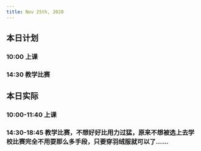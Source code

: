 ```yaml
---
title: Nov 25th, 2020
---
```


## 本日计划
### 10:00 上课
### 14:30 教学比赛
## 本日实际
### 10:00-11:40 上课
### 14:30-18:45 教学比赛，不想好好比用力过猛，原来不想被选上去学校比赛完全不用耍那么多手段，只要穿羽绒服就可以了……
### 
